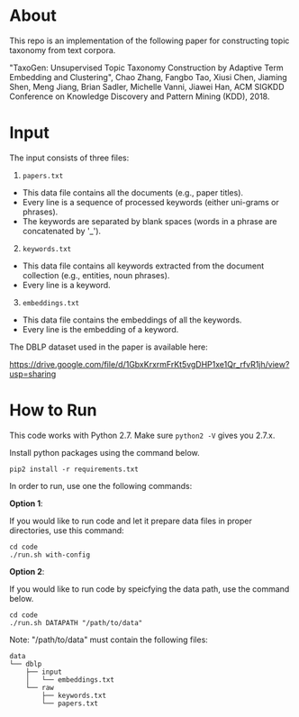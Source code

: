 # About

This repo is an implementation of the following paper for constructing topic taxonomy from text corpora.

"TaxoGen: Unsupervised Topic Taxonomy Construction by Adaptive Term Embedding and Clustering",
Chao Zhang, Fangbo Tao, Xiusi Chen, Jiaming Shen, Meng Jiang, Brian Sadler, Michelle Vanni, Jiawei Han,
ACM SIGKDD Conference on Knowledge Discovery and Pattern Mining (KDD), 2018.


# Input

The input consists of three files:

1. `papers.txt`
  - This data file contains all the documents (e.g., paper titles). 
  - Every line is a sequence of processed keywords (either uni-grams or phrases). 
  - The keywords are separated by blank spaces (words in a phrase are concatenated by '_').
2. `keywords.txt`
  - This data file contains all keywords extracted from the document collection (e.g., entities, noun phrases). 
  - Every line is a keyword.
3. `embeddings.txt`
  - This data file contains the embeddings of all the keywords. 
  - Every line is the embedding of a keyword.



The DBLP dataset used in the paper is available here:

https://drive.google.com/file/d/1GbxKrxrmFrKt5vgDHP1xe1Qr_rfvR1jh/view?usp=sharing


# How to Run

This code works with Python 2.7. Make sure `python2 -V` gives you 2.7.x.

Install python packages using the command below.

`pip2 install -r requirements.txt`


In order to run, use one the following commands:

**Option 1**: 

If you would like to run code and let it prepare data files in proper directories, use this command:

```
cd code
./run.sh with-config
```

**Option 2**:

If you would like to run code by speicfying the data path, use the command below.

```
cd code
./run.sh DATAPATH "/path/to/data"
```

Note: "/path/to/data" must contain the following files:
```
data
└── dblp
    ├── input
    │   └── embeddings.txt
    └── raw
        ├── keywords.txt
        └── papers.txt
```
